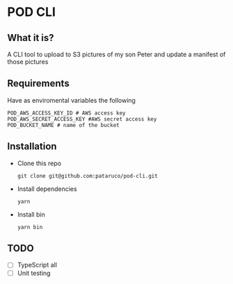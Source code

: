 # POD CLI

## What it is?

A CLI tool to upload to S3 pictures of my son Peter and update a manifest of those pictures

## Requirements

Have as enviromental variables the following

```shell
POD_AWS_ACCESS_KEY_ID # AWS access key
POD_AWS_SECRET_ACCESS_KEY #AWS secret access key
POD_BUCKET_NAME # name of the bucket
```

## Installation

- Clone this repo

  ```shell
  git clone git@github.com:pataruco/pod-cli.git
  ```

- Install dependencies

  ```shell
  yarn
  ```

- Install bin

  ```shell
  yarn bin
  ```

## TODO

- [ ] TypeScript all
- [ ] Unit testing
